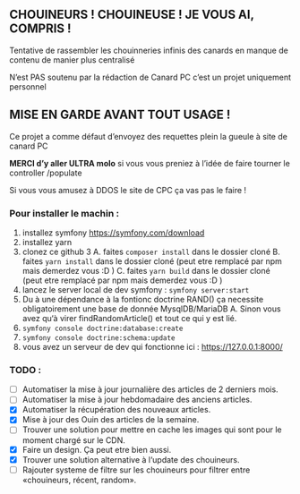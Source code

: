 ## CHOUINEURS ! CHOUINEUSE ! JE VOUS AI, COMPRIS !

Tentative de rassembler les chouinneries infinis des canards en manque de contenu de manier plus centralisé

N’est PAS soutenu par la rédaction de Canard PC c’est un projet uniquement personnel


## MISE EN GARDE AVANT TOUT USAGE !

Ce projet a comme défaut d’envoyez des requettes plein la gueule à site de canard PC

**MERCI d’y aller ULTRA molo** si vous vous preniez à l’idée de faire tourner le controller /populate

Si vous vous amusez à DDOS le site de CPC ça vas pas le faire !

### Pour installer le machin : 

1. installez symfony <https://symfony.com/download>
1. installez yarn
2. clonez ce github
3
    A. faites `composer install` dans le dossier cloné
    B. faites `yarn install` dans le dossier cloné (peut etre remplacé par npm mais demerdez vous :D )
    C. faites `yarn build` dans le dossier cloné (peut etre remplacé par npm mais demerdez vous :D )
4. lancez le server local de dev symfony : `symfony server:start`
5. Du à une dépendance à la fontionc doctrine RAND() ça necessite obligatoirement une base de donnée MysqlDB/MariaDB
    A. Sinon vous avez qu‘à virer findRandomArticle() et tout ce qui y est lié.
6. `symfony console doctrine:database:create`
7. `symfony console doctrine:schema:update`
8. vous avez un serveur de dev qui fonctionne ici : https://127.0.0.1:8000/


### TODO : 

- [ ] Automatiser la mise à jour journalière des articles de 2 derniers mois.
- [ ] Automatiser la mise à jour hebdomadaire des anciens articles.
- [X] Automatiser la récupération des nouveaux articles.
- [X] Mise à jour des Ouin des articles de la semaine.
- [ ] Trouver une solution pour mettre en cache les images qui sont pour le moment chargé sur le CDN.
- [X] Faire un design. Ça peut etre bien aussi.
- [X] Trouver une solution alternative à l‘update des chouineurs.
- [ ] Rajouter systeme de filtre sur les chouineurs pour filtrer entre «chouineurs, récent, random».